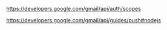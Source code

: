 https://developers.google.com/gmail/api/auth/scopes

https://developers.google.com/gmail/api/guides/push#nodejs
